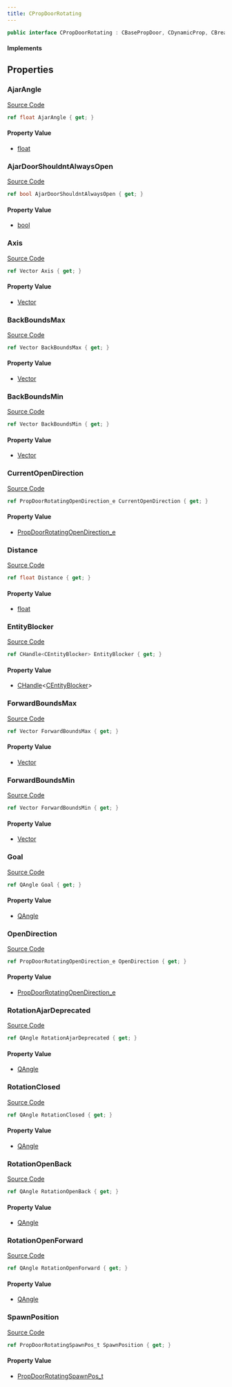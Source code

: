 ```yaml
---
title: CPropDoorRotating
---
```


```csharp
public interface CPropDoorRotating : CBasePropDoor, CDynamicProp, CBreakableProp, CBaseProp, CBaseAnimGraph, CBaseModelEntity, CBaseEntity, CEntityInstance, ISchemaClass<CEntityInstance>, ISchemaClass<CBaseEntity>, ISchemaClass<CBaseModelEntity>, ISchemaClass<CBaseAnimGraph>, ISchemaClass<CBaseProp>, ISchemaClass<CBreakableProp>, ISchemaClass<CDynamicProp>, ISchemaClass<CBasePropDoor>, ISchemaClass<CPropDoorRotating>, ISchemaField, ISchemaClass, INativeHandle
```

#### Implements

## Properties

### AjarAngle

[Source Code](https://github.com/swiftly-solution/swiftlys2/blob/beta/managed/src/SwiftlyS2.Generated/Schemas/Interfaces/CPropDoorRotating.cs#L26)

```csharp
ref float AjarAngle { get; }
```

#### Property Value

- [float](https://learn.microsoft.com/dotnet/api/system.single)

### AjarDoorShouldntAlwaysOpen

[Source Code](https://github.com/swiftly-solution/swiftlys2/blob/beta/managed/src/SwiftlyS2.Generated/Schemas/Interfaces/CPropDoorRotating.cs#L46)

```csharp
ref bool AjarDoorShouldntAlwaysOpen { get; }
```

#### Property Value

- [bool](https://learn.microsoft.com/dotnet/api/system.boolean)

### Axis

[Source Code](https://github.com/swiftly-solution/swiftlys2/blob/beta/managed/src/SwiftlyS2.Generated/Schemas/Interfaces/CPropDoorRotating.cs#L16)

```csharp
ref Vector Axis { get; }
```

#### Property Value

- [Vector](/docs/api/shared/natives/vector)

### BackBoundsMax

[Source Code](https://github.com/swiftly-solution/swiftlys2/blob/beta/managed/src/SwiftlyS2.Generated/Schemas/Interfaces/CPropDoorRotating.cs#L44)

```csharp
ref Vector BackBoundsMax { get; }
```

#### Property Value

- [Vector](/docs/api/shared/natives/vector)

### BackBoundsMin

[Source Code](https://github.com/swiftly-solution/swiftlys2/blob/beta/managed/src/SwiftlyS2.Generated/Schemas/Interfaces/CPropDoorRotating.cs#L42)

```csharp
ref Vector BackBoundsMin { get; }
```

#### Property Value

- [Vector](/docs/api/shared/natives/vector)

### CurrentOpenDirection

[Source Code](https://github.com/swiftly-solution/swiftlys2/blob/beta/managed/src/SwiftlyS2.Generated/Schemas/Interfaces/CPropDoorRotating.cs#L24)

```csharp
ref PropDoorRotatingOpenDirection_e CurrentOpenDirection { get; }
```

#### Property Value

- [PropDoorRotatingOpenDirection_e](/docs/api/shared/schemadefinitions/propdoorrotatingopendirection_e)

### Distance

[Source Code](https://github.com/swiftly-solution/swiftlys2/blob/beta/managed/src/SwiftlyS2.Generated/Schemas/Interfaces/CPropDoorRotating.cs#L18)

```csharp
ref float Distance { get; }
```

#### Property Value

- [float](https://learn.microsoft.com/dotnet/api/system.single)

### EntityBlocker

[Source Code](https://github.com/swiftly-solution/swiftlys2/blob/beta/managed/src/SwiftlyS2.Generated/Schemas/Interfaces/CPropDoorRotating.cs#L48)

```csharp
ref CHandle<CEntityBlocker> EntityBlocker { get; }
```

#### Property Value

- [CHandle](/docs/api/shared/natives/chandle-1)<[CEntityBlocker](/docs/api/shared/schemadefinitions/centityblocker)>

### ForwardBoundsMax

[Source Code](https://github.com/swiftly-solution/swiftlys2/blob/beta/managed/src/SwiftlyS2.Generated/Schemas/Interfaces/CPropDoorRotating.cs#L40)

```csharp
ref Vector ForwardBoundsMax { get; }
```

#### Property Value

- [Vector](/docs/api/shared/natives/vector)

### ForwardBoundsMin

[Source Code](https://github.com/swiftly-solution/swiftlys2/blob/beta/managed/src/SwiftlyS2.Generated/Schemas/Interfaces/CPropDoorRotating.cs#L38)

```csharp
ref Vector ForwardBoundsMin { get; }
```

#### Property Value

- [Vector](/docs/api/shared/natives/vector)

### Goal

[Source Code](https://github.com/swiftly-solution/swiftlys2/blob/beta/managed/src/SwiftlyS2.Generated/Schemas/Interfaces/CPropDoorRotating.cs#L36)

```csharp
ref QAngle Goal { get; }
```

#### Property Value

- [QAngle](/docs/api/shared/natives/qangle)

### OpenDirection

[Source Code](https://github.com/swiftly-solution/swiftlys2/blob/beta/managed/src/SwiftlyS2.Generated/Schemas/Interfaces/CPropDoorRotating.cs#L22)

```csharp
ref PropDoorRotatingOpenDirection_e OpenDirection { get; }
```

#### Property Value

- [PropDoorRotatingOpenDirection_e](/docs/api/shared/schemadefinitions/propdoorrotatingopendirection_e)

### RotationAjarDeprecated

[Source Code](https://github.com/swiftly-solution/swiftlys2/blob/beta/managed/src/SwiftlyS2.Generated/Schemas/Interfaces/CPropDoorRotating.cs#L28)

```csharp
ref QAngle RotationAjarDeprecated { get; }
```

#### Property Value

- [QAngle](/docs/api/shared/natives/qangle)

### RotationClosed

[Source Code](https://github.com/swiftly-solution/swiftlys2/blob/beta/managed/src/SwiftlyS2.Generated/Schemas/Interfaces/CPropDoorRotating.cs#L30)

```csharp
ref QAngle RotationClosed { get; }
```

#### Property Value

- [QAngle](/docs/api/shared/natives/qangle)

### RotationOpenBack

[Source Code](https://github.com/swiftly-solution/swiftlys2/blob/beta/managed/src/SwiftlyS2.Generated/Schemas/Interfaces/CPropDoorRotating.cs#L34)

```csharp
ref QAngle RotationOpenBack { get; }
```

#### Property Value

- [QAngle](/docs/api/shared/natives/qangle)

### RotationOpenForward

[Source Code](https://github.com/swiftly-solution/swiftlys2/blob/beta/managed/src/SwiftlyS2.Generated/Schemas/Interfaces/CPropDoorRotating.cs#L32)

```csharp
ref QAngle RotationOpenForward { get; }
```

#### Property Value

- [QAngle](/docs/api/shared/natives/qangle)

### SpawnPosition

[Source Code](https://github.com/swiftly-solution/swiftlys2/blob/beta/managed/src/SwiftlyS2.Generated/Schemas/Interfaces/CPropDoorRotating.cs#L20)

```csharp
ref PropDoorRotatingSpawnPos_t SpawnPosition { get; }
```

#### Property Value

- [PropDoorRotatingSpawnPos_t](/docs/api/shared/schemadefinitions/propdoorrotatingspawnpos_t)

